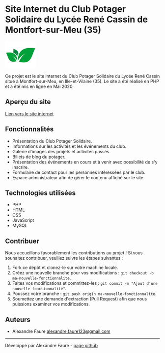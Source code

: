 # Site Internet du Club Potager Solidaire du Lycée René Cassin de Montfort-sur-Meu (35)

![Logo du Club Potager Solidaire](img/logomini.png)

Ce projet est le site internet du Club Potager Solidaire du Lycée René Cassin situé à Montfort-sur-Meu, en Ille-et-Vilaine (35). Le site a été réalisé en PHP et a été mis en ligne en Mai 2020.

## Aperçu du site

[Lien vers le site internet](potager-lyceerenecassin.legtux.org)

## Fonctionnalités

- Présentation du Club Potager Solidaire.
- Informations sur les activités et les événements du club.
- Galerie d'images des projets et activités passés.
- Billets de blog du potager.
- Présentation des événements en cours et à venir avec possibilité de s'y inscrire.
- Formulaire de contact pour les personnes intéressées par le club.
- Espace administrateur afin de gérer le contenu affiché sur le site.

## Technologies utilisées

- PHP
- HTML
- CSS
- JavaScript
- MySQL

## Contribuer

Nous accueillons favorablement les contributions au projet ! Si vous souhaitez contribuer, veuillez suivre les étapes suivantes :

1. Fork ce dépôt et clonez-le sur votre machine locale.
2. Créez une nouvelle branche pour vos modifications : `git checkout -b ma-nouvelle-fonctionnalite`.
3. Faites vos modifications et committez-les : `git commit -m "Ajout d'une nouvelle fonctionnalité"`.
4. Poussez votre branche : `git push origin ma-nouvelle-fonctionnalite`.
5. Soumettez une demande d'extraction (Pull Request) afin que nous puissions examiner vos modifications.

## Auteurs

- Alexandre Faure [alexandre.faure123@gmail.com](mailto:alexandre.faure123@gmail.com)

---
Développé par Alexandre Faure - [page github](https://github.com/alexandre-faure)
